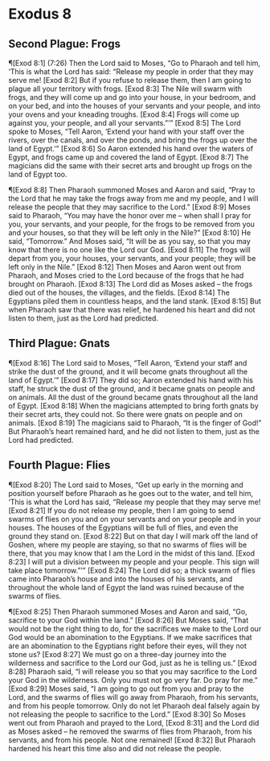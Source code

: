 # Exodus 8

## Second Plague: Frogs
¶[Exod 8:1] (7:26) Then the Lord said to Moses, “Go to Pharaoh and tell him, ‘This is what the Lord has said: “Release my people in order that they may serve me!
[Exod 8:2] But if you refuse to release them, then I am going to plague all your territory with frogs.
[Exod 8:3] The Nile will swarm with frogs, and they will come up and go into your house, in your bedroom, and on your bed, and into the houses of your servants and your people, and into your ovens and your kneading troughs.
[Exod 8:4] Frogs will come up against you, your people, and all your servants.”’”
[Exod 8:5] The Lord spoke to Moses, “Tell Aaron, ‘Extend your hand with your staff over the rivers, over the canals, and over the ponds, and bring the frogs up over the land of Egypt.’”
[Exod 8:6] So Aaron extended his hand over the waters of Egypt, and frogs came up and covered the land of Egypt.
[Exod 8:7] The magicians did the same with their secret arts and brought up frogs on the land of Egypt too.

¶[Exod 8:8] Then Pharaoh summoned Moses and Aaron and said, “Pray to the Lord that he may take the frogs away from me and my people, and I will release the people that they may sacrifice to the Lord.”
[Exod 8:9] Moses said to Pharaoh, “You may have the honor over me – when shall I pray for you, your servants, and your people, for the frogs to be removed from you and your houses, so that they will be left only in the Nile?”
[Exod 8:10] He said, “Tomorrow.” And Moses said, “It will be as you say, so that you may know that there is no one like the Lord our God.
[Exod 8:11] The frogs will depart from you, your houses, your servants, and your people; they will be left only in the Nile.”
[Exod 8:12] Then Moses and Aaron went out from Pharaoh, and Moses cried to the Lord because of the frogs that he had brought on Pharaoh.
[Exod 8:13] The Lord did as Moses asked – the frogs died out of the houses, the villages, and the fields.
[Exod 8:14] The Egyptians piled them in countless heaps, and the land stank.
[Exod 8:15] But when Pharaoh saw that there was relief, he hardened his heart and did not listen to them, just as the Lord had predicted.

## Third Plague: Gnats
¶[Exod 8:16] The Lord said to Moses, “Tell Aaron, ‘Extend your staff and strike the dust of the ground, and it will become gnats throughout all the land of Egypt.’”
[Exod 8:17] They did so; Aaron extended his hand with his staff, he struck the dust of the ground, and it became gnats on people and on animals. All the dust of the ground became gnats throughout all the land of Egypt.
[Exod 8:18] When the magicians attempted to bring forth gnats by their secret arts, they could not. So there were gnats on people and on animals.
[Exod 8:19] The magicians said to Pharaoh, “It is the finger of God!” But Pharaoh’s heart remained hard, and he did not listen to them, just as the Lord had predicted.

## Fourth Plague: Flies
¶[Exod 8:20] The Lord said to Moses, “Get up early in the morning and position yourself before Pharaoh as he goes out to the water, and tell him, ‘This is what the Lord has said, “Release my people that they may serve me!
[Exod 8:21] If you do not release my people, then I am going to send swarms of flies on you and on your servants and on your people and in your houses. The houses of the Egyptians will be full of flies, and even the ground they stand on.
[Exod 8:22] But on that day I will mark off the land of Goshen, where my people are staying, so that no swarms of flies will be there, that you may know that I am the Lord in the midst of this land.
[Exod 8:23] I will put a division between my people and your people. This sign will take place tomorrow.”’”
[Exod 8:24] The Lord did so; a thick swarm of flies came into Pharaoh’s house and into the houses of his servants, and throughout the whole land of Egypt the land was ruined because of the swarms of flies.

¶[Exod 8:25] Then Pharaoh summoned Moses and Aaron and said, “Go, sacrifice to your God within the land.”
[Exod 8:26] But Moses said, “That would not be the right thing to do, for the sacrifices we make to the Lord our God would be an abomination to the Egyptians. If we make sacrifices that are an abomination to the Egyptians right before their eyes, will they not stone us?
[Exod 8:27] We must go on a three-day journey into the wilderness and sacrifice to the Lord our God, just as he is telling us.”
[Exod 8:28] Pharaoh said, “I will release you so that you may sacrifice to the Lord your God in the wilderness. Only you must not go very far. Do pray for me.”
[Exod 8:29] Moses said, “I am going to go out from you and pray to the Lord, and the swarms of flies will go away from Pharaoh, from his servants, and from his people tomorrow. Only do not let Pharaoh deal falsely again by not releasing the people to sacrifice to the Lord.”
[Exod 8:30] So Moses went out from Pharaoh and prayed to the Lord,
[Exod 8:31] and the Lord did as Moses asked – he removed the swarms of flies from Pharaoh, from his servants, and from his people. Not one remained!
[Exod 8:32] But Pharaoh hardened his heart this time also and did not release the people.
